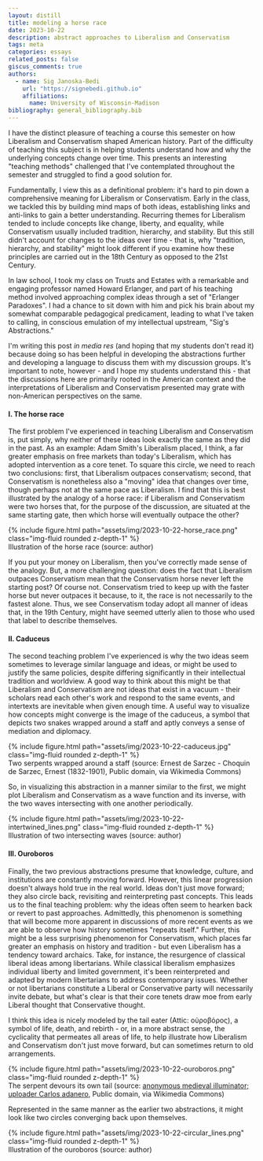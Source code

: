 ```yaml
---
layout: distill
title: modeling a horse race
date: 2023-10-22
description: abstract approaches to Liberalism and Conservatism
tags: meta
categories: essays
related_posts: false
giscus_comments: true
authors:
  - name: Sig Janoska-Bedi
    url: "https://signebedi.github.io"
    affiliations:
      name: University of Wisconsin-Madison
bibliography: general_bibliography.bib
---
```


I have the distinct pleasure of teaching a course this semester on how Liberalism and Conservatism shaped American history. Part of the difficulty of teaching this subject is in helping students understand how and why the underlying concepts change over time. This presents an interesting "teaching methods" challenged that I've contemplated throughout the semester and struggled to find a good solution for. 

Fundamentally, I view this as a definitional problem: it's hard to pin down a comprehensive meaning for Liberalism or Conservatism. Early in the class, we tackled this by building mind maps of both ideas, establishing links and anti-links to gain a better understanding. Recurring themes for Liberalism tended to include concepts like change, liberty, and equality, while Conservatism usually included tradition, hierarchy, and stability. But this still didn't account for changes to the ideas over time - that is, why "tradition, hierarchy, and stability" might look different if you examine how these principles are carried out in the 18th Century as opposed to the 21st Century.

In law school, I took my class on Trusts and Estates with a remarkable and engaging professor named Howard Erlanger, and part of his teaching method involved approaching complex ideas through a set of "Erlanger Paradoxes".  I had a chance to sit down with him and pick his brain about my somewhat comparable pedagogical predicament, leading to what I've taken to calling, in conscious emulation of my intellectual upstream, "Sig's Abstractions."

I'm writing this post *in media res* (and hoping that my students don't read it) because doing so has been helpful in developing the abstractions further and developing a language to discuss them with my discussion groups. It's important to note, however - and I hope my students understand this - that the discussions here are primarily rooted in the American context and the interpretations of Liberalism and Conservatism presented may grate with non-American perspectives on the same.

#### I. The horse race

The first problem I've experienced in teaching Liberalism and Conservatism is, put simply, why neither of these ideas look exactly the same as they did in the past. As an example: Adam Smith's Liberalism placed, I think, a far greater emphasis on free markets than today's Liberalism, which has adopted intervention as a core tenet. To square this circle, we need to reach two conclusions: first, that Liberalism outpaces conservatism; second, that Conservatism is nonetheless also a "moving" idea that changes over time, though perhaps not at the same pace as Liberalism. I find that this is best illustrated by the analogy of a horse race: if Liberalism and Conservatism were two horses that, for the purpose of the discussion, are situated at the same starting gate, then which horse will eventually outpace the other?

<div class="row mt-3">
    <div class="col-sm mt-3 mt-md-0">
        {% include figure.html path="assets/img/2023-10-22-horse_race.png" class="img-fluid rounded z-depth-1" %}
    </div>
</div>
<div class="caption">
    Illustration of the horse race (source: author)
</div>

If you put your money on Liberalism, then you've correctly made sense of the analogy. But, a more challenging question: does the fact that Liberalism outpaces Conservatism mean that the Conservatism horse never left the starting post? Of course not. Conservatism tried to keep up with the faster horse but never outpaces it because, to it, the race is not necessarily to the fastest alone. Thus, we see Conservatism today adopt all manner of ideas that, in the 19th Century, might have seemed utterly alien to those who used that label to describe themselves.

#### II. Caduceus

The second teaching problem I've experienced is why the two ideas seem sometimes to leverage similar language and ideas, or might be used to justify the same policies, despite differing significantly in their intellectual tradition and worldview. A good way to think about this might be that Liberalism and Conservatism are not ideas that exist in a vacuum - their scholars read each other's work and respond to the same events, and intertexts are inevitable when given enough time. A useful way to visualize how concepts might converge is the image of the caduceus, a symbol that depicts two snakes wrapped around a staff and aptly conveys a sense of mediation and diplomacy.


<div class="row mt-3">
    <div class="col-sm mt-3 mt-md-0">
        {% include figure.html path="assets/img/2023-10-22-caduceus.jpg" class="img-fluid rounded z-depth-1" %}
    </div>
</div>
<div class="caption">
    Two serpents wrapped around a staff (source: Ernest de Sarzec - Choquin de Sarzec, Ernest (1832-1901), Public domain, via Wikimedia Commons)
</div>

So, in visualizing this abstraction in a manner similar to the first, we might plot Liberalism and Conservatism as a wave function and its inverse, with the two waves intersecting with one another periodically.

<div class="row mt-3">
    <div class="col-sm mt-3 mt-md-0">
        {% include figure.html path="assets/img/2023-10-22-intertwined_lines.png" class="img-fluid rounded z-depth-1" %}
    </div>
</div>
<div class="caption">
    Illustration of two intersecting waves (source: author)
</div>


#### III. Ouroboros

Finally, the two previous abstractions presume that knowledge, culture, and institutions are constantly moving forward. However, this linear progression doesn't always hold true in the real world. Ideas don't just move forward; they also circle back, revisiting and reinterpreting past concepts. This leads us to the final teaching problem: why the ideas often seem to hearken back or revert to past approaches. Admittedly, this phenomenon is something that will become more apparent in discussions of more recent events as we are able to observe how history sometimes "repeats itself." Further, this might be a less surprising phenomenon for Conservatism, which places far greater an emphasis on history and tradition - but even Liberalism has a tendency toward archaics. Take, for instance, the resurgence of classical liberal ideas among libertarians. While classical liberalism emphasizes individual liberty and limited government, it's been reinterpreted and adapted by modern libertarians to address contemporary issues. Whether or not libertarians constitute a Liberal or Conservative party will necessarily invite debate, but what's clear is that their core tenets draw moe from early Liberal thought that Conservative thought.

I think this idea is nicely modeled by the tail eater (Attic: οὐροβόρος), a symbol of life, death, and rebirth - or, in a more abstract sense, the cyclicality that permeates all areas of life, to help illustrate how Liberalism and Conservatism don't just move forward, but can sometimes return to old arrangements.

<div class="row mt-3">
    <div class="col-sm mt-3 mt-md-0">
        {% include figure.html path="assets/img/2023-10-22-ouroboros.png" class="img-fluid rounded z-depth-1" %}
    </div>
</div>
<div class="caption">
    The serpent devours its own tail (source: <a href="https://commons.wikimedia.org/wiki/File:Serpiente_alquimica.jpg">anonymous medieval illuminator; uploader Carlos adanero</a>, Public domain, via Wikimedia Commons)
</div>

Represented in the same manner as the earlier two abstractions, it might look like two circles converging back upon themselves.

<div class="row mt-3">
    <div class="col-sm mt-3 mt-md-0">
        {% include figure.html path="assets/img/2023-10-22-circular_lines.png" class="img-fluid rounded z-depth-1" %}
    </div>
</div>
<div class="caption">
    Illustration of the ouroboros (source: author)
</div>

<!-- 
<div style="display: none;">
    <d-cite key="oakeshott1991"></d-cite>
</div> 
-->
